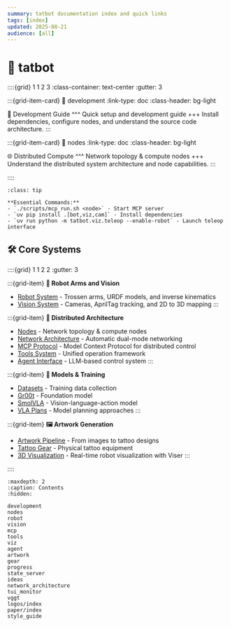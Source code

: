 ```yaml
---
summary: tatbot documentation index and quick links
tags: [index]
updated: 2025-08-21
audience: [all]
---
```


# 🤖 tatbot

::::{grid} 1 1 2 3
:class-container: text-center
:gutter: 3

:::{grid-item-card}
:link: development
:link-type: doc
:class-header: bg-light

🚀 Development Guide
^^^
Quick setup and development guide
+++
Install dependencies, configure nodes, and understand the source code architecture.
:::

:::{grid-item-card}
:link: nodes
:link-type: doc
:class-header: bg-light

🌐 Distributed Compute
^^^
Network topology & compute nodes
+++
Understand the distributed system architecture and node capabilities.
:::

::::

```{admonition} Quick Reference
:class: tip

**Essential Commands:**
- `./scripts/mcp_run.sh <node>` - Start MCP server
- `uv pip install .[bot,viz,cam]` - Install dependencies
- `uv run python -m tatbot.viz.teleop --enable-robot` - Launch teleop interface
```

## 🛠️ Core Systems

::::{grid} 1 1 2 2
:gutter: 3

:::{grid-item}
**🤖 Robot Arms and Vision**
- [Robot System](robot.md) - Trossen arms, URDF models, and inverse kinematics
- [Vision System](vision.md) - Cameras, AprilTag tracking, and 2D to 3D mapping
:::

:::{grid-item}
**🔗 Distributed Architecture** 
- [Nodes](nodes.md) - Network topology & compute nodes
- [Network Architecture](network_architecture.md) - Automatic dual-mode networking
- [MCP Protocol](mcp.md) - Model Context Protocol for distributed control
- [Tools System](tools.md) - Unified operation framework
- [Agent Interface](agent.md) - LLM-based control system
:::

:::{grid-item}
**🧠 Models & Training**
- [Datasets](plans/models/data.md) - Training data collection
- [Gr00t](plans/models/gr00t.md) - Foundation model
- [SmolVLA](plans/models/smolvla.md) - Vision-language-action model
- [VLA Plans](plans/vla_plan/index.md) - Model planning approaches
:::

:::{grid-item}
**🖼️ Artwork Generation**
- [Artwork Pipeline](artwork.md) - From images to tattoo designs
- [Tattoo Gear](gear.md) - Physical tattoo equipment
- [3D Visualization](viz.md) - Real-time robot visualization with Viser
:::

::::

```{toctree}
:maxdepth: 2
:caption: Contents
:hidden:

development
nodes
robot
vision
mcp
tools
viz
agent
artwork
gear
progress
state_server
ideas
network_architecture
tui_monitor
vggt
logos/index
paper/index
style_guide
```
